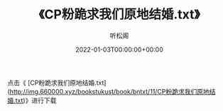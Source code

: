 ﻿---
title:  《CP粉跪求我们原地结婚.txt》
date:   2022-01-03T00:00:00+00:00
author: 听松阁
layout: post
permalink: /CP粉跪求我们原地结婚/
categories: 小说
tags: [小说]
---

点击《 [CP粉跪求我们原地结婚.txt](<a href="http://img.660000.xyz/bookstukust/book/bntxt/11/CP" target=_blank>http://img.660000.xyz/bookstukust/book/bntxt/11/CP粉跪求我们原地结婚.txt)》进行下载